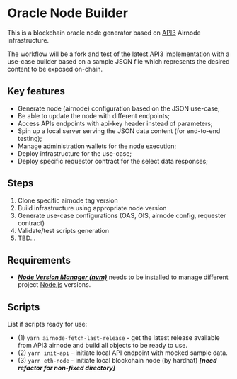 # Oracle Node Builder

This is a blockchain oracle node generator based on [API3](https://api3.org/) Airnode infrastructure.

The workflow will be a fork and test of the latest API3 implementation with a use-case builder based on a sample JSON file which represents the desired content to be exposed on-chain.

## Key features

- Generate node (airnode) configuration based on the JSON use-case;
- Be able to update the node with different endpoints;
- Access APIs endpoints with api-key header instead of parameters;
- Spin up a local server serving the JSON data content (for end-to-end testing);
- Manage administration wallets for the node execution;
- Deploy infrastructure for the use-case;
- Deploy specific requestor contract for the select data responses;

## Steps

1. Clone specific airnode tag version
2. Build infrastructure using appropriate node version
3. Generate use-case configurations (OAS, OIS, airnode config, requester contract)
4. Validate/test scripts generation
5. TBD...

## Requirements

- [**_Node Version Manager (nvm)_**](https://github.com/nvm-sh/nvm) needs to be installed to manage different project [Node.js](https://nodejs.org) versions.

## Scripts

List if scripts ready for use:

- (1) `yarn airnode-fetch-last-release` - get the latest release available from API3 airnode and build all objects to be ready to use.
- (2) `yarn init-api` - initiate local API endpoint with mocked sample data.
- (3) `yarn eth-node` - initiate local blockchain node (by hardhat) **_[need refactor for non-fixed directory]_**
